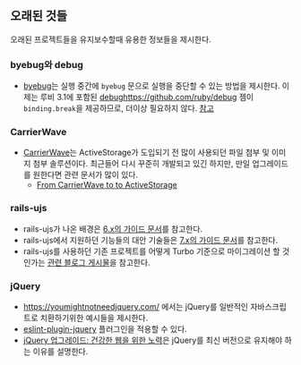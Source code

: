 ## 오래된 것들

오래된 프로젝트들을 유지보수할때 유용한 정보들을 제시한다.

### byebug와 debug

* [byebug](https://github.com/deivid-rodriguez/byebug)는 실행 중간에 `byebug` 문으로 실행을 중단할 수 있는 방법을 제시한다. 이제는 루비 3.1에 포함된 [debug](https://github.com/ruby/debug)https://github.com/ruby/debug 젬이 `binding.break`을 제공하므로, 더이상 필요하지 않다. [참고](https://dev.to/hmtanbir/-17ic)

### CarrierWave

* [CarrierWave](https://github.com/carrierwaveuploader/carrierwave)는 ActiveStorage가 도입되기 전 많이 사용되던 파일 첨부 및 이미지 첨부 솔루션이다. 최근들어 다시 꾸준히 개발되고 있긴 하지만, 만일 업그레이드를 원한다면 관련 문서가 많이 있다.
  * [From CarrierWave to to ActiveStorage](https://huy-hoang.medium.com/from-carrierwave-to-active-storage-b2fd3e71407f)

### rails-ujs

* rails-ujs가 나온 배경은 [6.x의 가이드 문서](https://guides.rubyonrails.org/v6.1.0/working_with_javascript_in_rails.html#unobtrusive-javascript)를 참고한다.
* rails-ujs에서 지원하던 기능들의 대안 기술들은 [7.x의 가이드 문서](https://guides.rubyonrails.org/working_with_javascript_in_rails.html#replacements-for-rails-ujs-functionality)를 참고한다.
* rails-ujs를 사용하던 기존 프로젝트를 어떻게 Turbo 기준으로 마이그레이션 할 것인가는 [관련 블로그 게시물](https://dev.to/thomasvanholder/how-to-migrate-rails-ujs-to-hotwire-turbo-hdh)을 참고한다.

### jQuery

* https://youmightnotneedjquery.com/ 에서는 jQuery를 일반적인 자바스크립트로 치환하기위한 예시들을 제시한다.
* [eslint-plugin-jquery](https://github.com/dgraham/eslint-plugin-jquery) 플러그인을 적용할 수 있다.
* [jQuery 업그레이드: 건강한 웹을 위한 노력](https://news.hada.io/topic?id=14400)은 jQuery를 최신 버전으로 유지해야 하는 이유를 설명한다.

